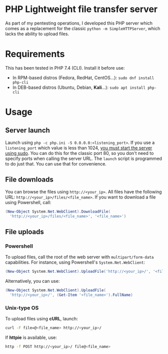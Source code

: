 # PHP Lightweight file transfer server

As part of my pentesting operations, I developed this PHP server which comes
as a replacement for the classic `python -m SimpleHTTPServer`, which lacks the
ability to upload files.

# Requirements

This has been tested in PHP 7.4 (CLI). Install it before use:

* In RPM-based distros (Fedora, RedHat, CentOS...): `sudo dnf install php-cli`
* In DEB-based distros (Ubuntu, Debian, **Kali**...): `sudo apt install php-cli`

# Usage

## Server launch

Launch using `php -c php.ini -S 0.0.0.0:<listening_port>`. If you use a
`listening_port` which value is less than 1024, [you must start the server using
sudo](https://unix.stackexchange.com/questions/16564/why-are-the-first-1024-ports-restricted-to-the-root-user-only).
You can do this for the classic port 80, so you don't need to specify ports
when calling the server URL. The `launch` script is programmed to do just that. 
You can use that for convenience.

## File downloads

You can browse the files using `http://<your_ip>`. All files have the following 
URL: `http://<your_ip>/files/<file_name>`. If you want to download a file using
Powershell, call:

```powershell
(New-Object System.Net.WebClient).DownloadFile(
  'http://<your_ip>/files/<file_name>', '<file_name>')
```

## File uploads

### Powershell

To upload files, call the root of the web server with `multipart/form-data` 
capabilities. For instance, using Powershell's `System.Net.WebClient`:

```powershell
(New-Object System.Net.WebClient).UploadFile('http://<your_ip>/', '<file_name>')
```

Alternatively, you can use:

```powershell
(New-Object System.Net.WebClient).UploadFile(
  'http://<your_ip>/', (Get-Item '<file_name>').FullName)
```

### Unix-type OS

To upload files using **cURL**, launch:

```bash
curl -F file=@<file_name> http://<your_ip>/
```

If **httpie** is available, use:

```bash
http -f POST http://<your_ip>/ file@<file_name>
```